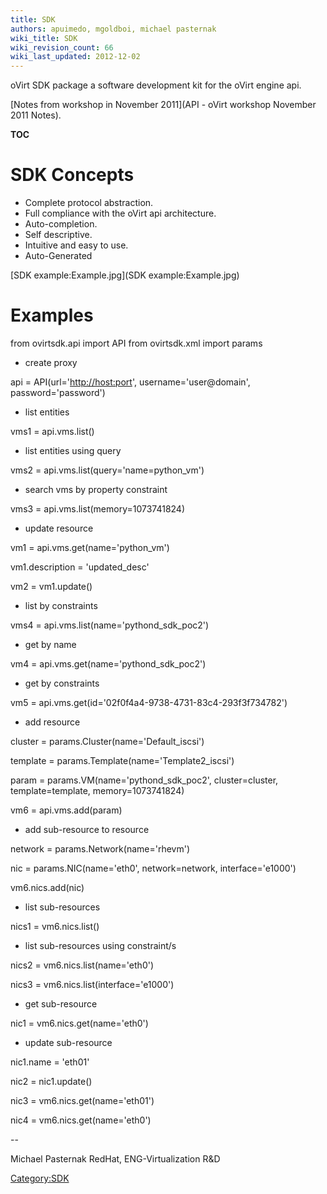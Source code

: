 ```yaml
---
title: SDK
authors: apuimedo, mgoldboi, michael pasternak
wiki_title: SDK
wiki_revision_count: 66
wiki_last_updated: 2012-12-02
---
```


oVirt SDK package a software development kit for the oVirt engine api.

[Notes from workshop in November 2011](API - oVirt workshop November 2011 Notes).

__TOC__

# SDK Concepts

*   Complete protocol abstraction.
*   Full compliance with the oVirt api architecture.
*   Auto-completion.
*   Self descriptive.
*   Intuitive and easy to use.
*   Auto-Generated

[SDK example:Example.jpg](SDK example:Example.jpg)

# Examples

from ovirtsdk.api import API from ovirtsdk.xml import params

*   create proxy

api = API(url='[http://host:port](http://host:port)', username='user@domain', password='password')

*   list entities

vms1 = api.vms.list()

*   list entities using query

vms2 = api.vms.list(query='name=python_vm')

*   search vms by property constraint

vms3 = api.vms.list(memory=1073741824)

*   update resource

vm1 = api.vms.get(name='python_vm')

vm1.description = 'updated_desc'

vm2 = vm1.update()

*   list by constraints

vms4 = api.vms.list(name='pythond_sdk_poc2')

*   get by name

vm4 = api.vms.get(name='pythond_sdk_poc2')

*   get by constraints

vm5 = api.vms.get(id='02f0f4a4-9738-4731-83c4-293f3f734782')

*   add resource

cluster = params.Cluster(name='Default_iscsi')

template = params.Template(name='Template2_iscsi')

param = params.VM(name='pythond_sdk_poc2', cluster=cluster, template=template, memory=1073741824)

vm6 = api.vms.add(param)

*   add sub-resource to resource

network = params.Network(name='rhevm')

nic = params.NIC(name='eth0', network=network, interface='e1000')

vm6.nics.add(nic)

*   list sub-resources

nics1 = vm6.nics.list()

*   list sub-resources using constraint/s

nics2 = vm6.nics.list(name='eth0')

nics3 = vm6.nics.list(interface='e1000')

*   get sub-resource

nic1 = vm6.nics.get(name='eth0')

*   update sub-resource

nic1.name = 'eth01'

nic2 = nic1.update()

nic3 = vm6.nics.get(name='eth01')

nic4 = vm6.nics.get(name='eth0')

--

Michael Pasternak RedHat, ENG-Virtualization R&D

<Category:SDK>
